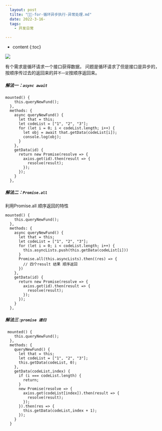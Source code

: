 ```yaml
---
  layout: post
  tilte: "🥽🥽-for-循环异步执行-异常处理.md"
  date: 2022-3-16-
  tags: 
    - 开发日常

---
```



* content
{:toc}


![](https://upload-images.jianshu.io/upload_images/15312191-a67f2b1a469d40b1.png?imageMogr2/auto-orient/strip%7CimageView2/2/w/1240)

有个需求是循环请求一个接口获得数据，
问题是循环请求了但是接口是异步的，按顺序传过去的返回来的并`不一定`按顺序返回来。
##### 解法一：`async await`
```
mounted() {
    this.queryNewFund();
  },
  methods: {
    async queryNewFund() {
      let that = this;
      let codeList = ["1", "2", "3"];
      for (let i = 0; i < codeList.length; i++) {
        let obj = await that.getData(codeList[i]);
        console.log(obj);
      }
    },
    getData(id) {
      return new Promise(resolve => {
        axios.get(id).then(result => {
          resolve(result);
        });
      });
    }
  },
```
##### 解法二：`Promise.all` 
利用Promise.all 顺序返回的特性
```
mounted() {
    this.queryNewFund();
  },
  methods: {
    async queryNewFund() {
      let that = this;
      let codeList = ["1", "2", "3"];
      for (let i = 0; i < codeList.length; i++) {
        this.asyncLists.push(this.getData(codeList[i]))
      }
      Promise.all(this.asyncLists).then((res) => {
        // 四个result 结果 顺序返回
      })
    },
    getData(id) {
      return new Promise(resolve => {
        axios.get(id).then(result => {
          resolve(result);
        });
      });
    }
  },
```
##### 解法三 :`promise 递归`
```
 mounted() {
    this.queryNewFund();
  },
  methods: {
    queryNewFund() {
      let that = this;
      let codeList = ["1", "2", "3"];
      this.getData(codeList, 0);
    },
    getData(codeList,index) {
      if (i === codeList.length) {
        return;
      }
      new Promise(resolve => {
        axios.get(codeList[index]).then(result => {
          resolve(result);
        });
      }).then(res => {
        this.getData(codeList,index + 1);
      });
    }
  }
```

